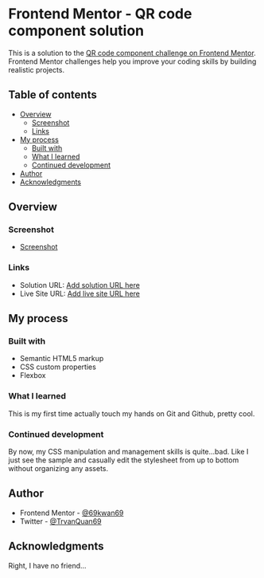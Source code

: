 # Frontend Mentor - QR code component solution

This is a solution to the [QR code component challenge on Frontend Mentor](https://www.frontendmentor.io/challenges/qr-code-component-iux_sIO_H). Frontend Mentor challenges help you improve your coding skills by building realistic projects. 

## Table of contents

- [Overview](#overview)
  - [Screenshot](#screenshot)
  - [Links](#links)
- [My process](#my-process)
  - [Built with](#built-with)
  - [What I learned](#what-i-learned)
  - [Continued development](#continued-development)
- [Author](#author)
- [Acknowledgments](#acknowledgments)

## Overview

### Screenshot

- [Screenshot](./screenshot.png)

### Links

- Solution URL: [Add solution URL here](https://your-solution-url.com)
- Live Site URL: [Add live site URL here](https://your-live-site-url.com)

## My process

### Built with

- Semantic HTML5 markup
- CSS custom properties
- Flexbox

### What I learned

This is my first time actually touch my hands on Git and Github, pretty cool.

### Continued development

By now, my CSS manipulation and management skills is quite...bad. Like I just see the sample and casually edit the stylesheet from up to bottom without organizing any assets.

## Author

- Frontend Mentor - [@69kwan69](https://www.frontendmentor.io/profile/69kwan69)
- Twitter - [@TrvanQuan69](https://www.twitter.com/TrvanQuan69)

## Acknowledgments

Right, I have no friend...
